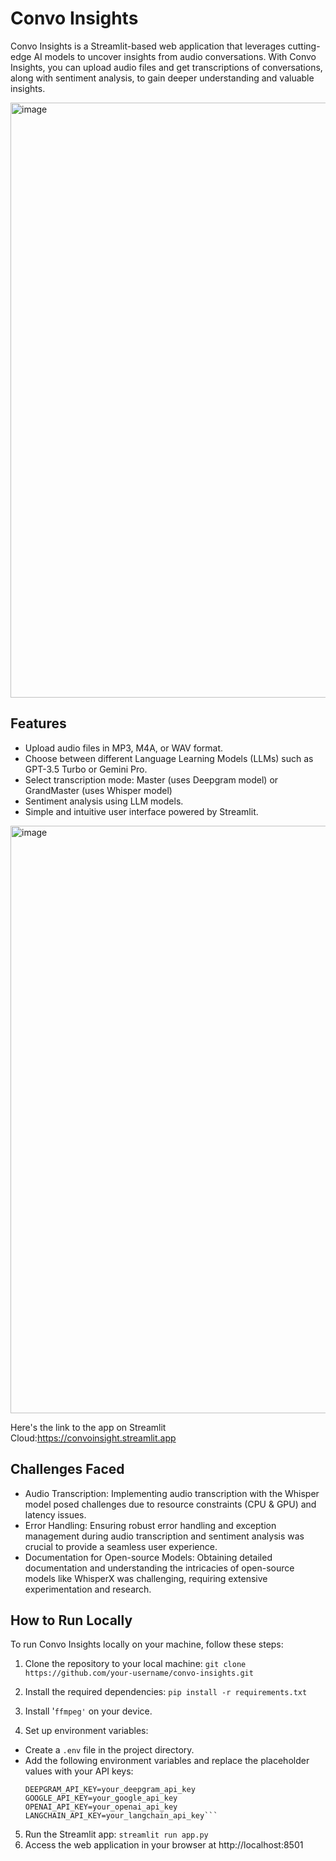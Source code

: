 # Convo Insights

Convo Insights is a Streamlit-based web application that leverages cutting-edge AI models to uncover insights from audio conversations. With Convo Insights, you can upload audio files and get transcriptions of conversations, along with sentiment analysis, to gain deeper understanding and valuable insights.

<img width="952" alt="image" src="https://github.com/DennisChangach/Convo_Insight/assets/41690660/8eae5087-2b8a-4b3f-b254-38c5c541cd71">

## Features
- Upload audio files in MP3, M4A, or WAV format.
- Choose between different Language Learning Models (LLMs) such as GPT-3.5 Turbo or Gemini Pro.
- Select transcription mode: Master (uses Deepgram model) or GrandMaster (uses Whisper model)
- Sentiment analysis using LLM models.
- Simple and intuitive user interface powered by Streamlit.

<img width="940" alt="image" src="https://github.com/DennisChangach/Convo_Insight/assets/41690660/aef1c73a-3b63-4dac-9684-54c5c960b86b">


Here's the link to the app on Streamlit Cloud:https://convoinsight.streamlit.app

## Challenges Faced
- Audio Transcription: Implementing audio transcription with the Whisper model posed challenges due to resource constraints (CPU & GPU) and latency issues.
- Error Handling: Ensuring robust error handling and exception management during audio transcription and sentiment analysis was crucial to provide a seamless user experience.
- Documentation for Open-source Models: Obtaining detailed documentation and understanding the intricacies of open-source models like WhisperX was challenging, requiring extensive experimentation and research.

## How to Run Locally
To run Convo Insights locally on your machine, follow these steps:

1. Clone the repository to your local machine:
```git clone https://github.com/your-username/convo-insights.git```

2. Install the required dependencies:
```pip install -r requirements.txt```

3. Install '``ffmpeg'`` on your device. 

4. Set up environment variables:
  - Create a ```.env``` file in the project directory.
  - Add the following environment variables and replace the placeholder values with your API keys:
    ```
    DEEPGRAM_API_KEY=your_deepgram_api_key
    GOOGLE_API_KEY=your_google_api_key
    OPENAI_API_KEY=your_openai_api_key
    LANGCHAIN_API_KEY=your_langchain_api_key```

5. Run the Streamlit app: ```streamlit run app.py```
6. Access the web application in your browser at http://localhost:8501
